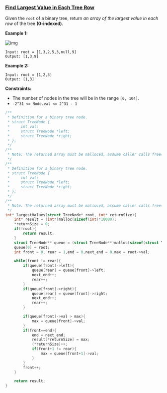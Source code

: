 ### [Find Largest Value in Each Tree Row](https://leetcode.com/problems/find-largest-value-in-each-tree-row/)

Given the `root` of a binary tree, return *an array of the largest value in each row* of the tree **(0-indexed)**.

 

**Example 1:**

![img](https://assets.leetcode.com/uploads/2020/08/21/largest_e1.jpg)

```
Input: root = [1,3,2,5,3,null,9]
Output: [1,3,9]
```

**Example 2:**

```
Input: root = [1,2,3]
Output: [1,3]
```

 

**Constraints:**

- The number of nodes in the tree will be in the range `[0, 104]`.
- `-2^31 <= Node.val <= 2^31 - 1`

```C
/**
 * Definition for a binary tree node.
 * struct TreeNode {
 *     int val;
 *     struct TreeNode *left;
 *     struct TreeNode *right;
 * };
 */
/**
 * Note: The returned array must be malloced, assume caller calls free().
 */
/**
 * Definition for a binary tree node.
 * struct TreeNode {
 *     int val;
 *     struct TreeNode *left;
 *     struct TreeNode *right;
 * };
 */
/**
 * Note: The returned array must be malloced, assume caller calls free().
 */
int* largestValues(struct TreeNode* root, int* returnSize){
    int* result = (int*)malloc(sizeof(int)*10000);
    *returnSize = 0;
    if(!root){
        return result;
    }
    struct TreeNode** queue = (struct TreeNode**)malloc(sizeof(struct TreeNode*) * 10000);
    queue[0] = root;
    int front = 0, rear = 1,end = 0,next_end = 0,max = root->val;

    while(front != rear){
        if(queue[front]->left){
            queue[rear] = queue[front]->left;
            next_end++;
            rear++;
        }
        if(queue[front]->right){
            queue[rear] = queue[front]->right;
            next_end++;
            rear++;
        }

        if(queue[front]->val > max){
            max = queue[front]->val;
        }
        if(front==end){
            end = next_end;
            result[*returnSize] = max;
            (*returnSize)++;
            if(front+1 != rear){
                max = queue[front+1]->val;
            }
        }
        front++;
    }

    return result;
}
```

